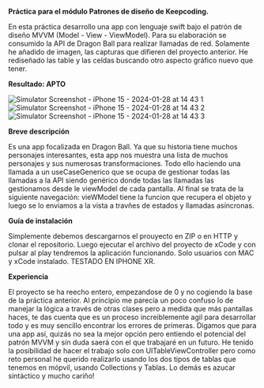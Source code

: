 **Práctica para el módulo Patrones de diseño de Keepcoding.**

En esta práctica desarrollo una app con lenguaje swift bajo el patrón de diseño MVVM (Model - View - ViewModel). Para su elaboración se consumido la API de Dragon Ball para realizar llamadas de red. Solamente he añadido de imagen, las capturas que difieren del proyecto anterior. He rediseñado las table y las celdas buscando otro aspecto gráfico nuevo que tener.

**Resultado: APTO**

![Simulator Screenshot - iPhone 15 - 2024-01-28 at 14 43 1](https://github.com/agavgar/Practica_DisPatrones_AGGA/assets/98350985/fb23148d-d45c-4d00-90eb-bda7da1b7579)
![Simulator Screenshot - iPhone 15 - 2024-01-28 at 14 43 2](https://github.com/agavgar/Practica_DisPatrones_AGGA/assets/98350985/cc91c053-0cc0-4a5c-8222-35ad56a99561)
![Simulator Screenshot - iPhone 15 - 2024-01-28 at 14 43 3](https://github.com/agavgar/Practica_DisPatrones_AGGA/assets/98350985/124adb93-678e-431b-b550-16e500e4a1e4)


**Breve descripción**

Es una app focalizada en Dragon Ball. Ya que su historia tiene muchos personajes interesantes, esta app nos muestra una lista de muchos personajes y sus numerosas transformaciones. Todo ello haciendo una llamada a un useCaseGenerico que se ocupa de gestionar todas las llamadas a la API siendo genérico donde todas las llamadas las gestionamos desde le viewModel de cada pantalla. Al final se trata de la siguiente navegación: vieWModel tiene la funcion que recupera el objeto y luego se lo enviamos a la vista a travñes de estados y llamadas asíncronas.

**Guía de instalación**

Simplemente debemos descargarnos el prouyecto en ZIP o en HTTP y clonar el repositorio. Luego ejecutar el archivo del proyecto de xCode y con pulsar al play tendremos la aplicación funcionando. Solo usuarios con MAC y xCode instalado. TESTADO EN IPHONE XR.

**Experiencia**

El proyecto se ha reecho entero, empezandose de 0 y no cogiendo la base de la práctica anterior. Al principio me parecía un poco confuso lo de manejar la lógica a través de otras clases pero a medida que más pantallas haces, te das cuenta que es un proceso increiblemente agil para desarrollar todo y es muy sencillo encontrar los errores de primeras. Digamos que para una app así, quizás no sea la mejor opción pero entiendo el potencial del patrón MVVM y sin duda saerá con el que trabajaré en un futuro. He tenido la posibilidad de hacer el trabajo solo con UITableViewController pero como reto personal he querido realizarlo usando los dos tipos de tablas que tenemos en mópvil, usando Collections y Tablas. Lo demás es azucar sintáctico y mucho cariño!
